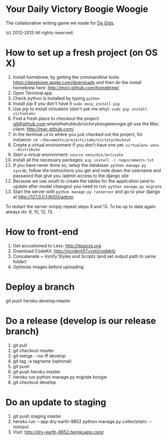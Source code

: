 # Your Daily Victory Boogie Woogie

The collaborative writing game we made for [De Gids](http://www.de-gids.nl/home).

(c) 2012-2013 All rights reserved.

# How to set up a fresh project (on OS X)

1. Install homebrew, by getting the commandline tools: https://developer.apple.com/downloads and then do the install homebrew here: http://mxcl.github.com/homebrew/
2. Open Terminal.app
3. Check python is installed by typing `python`
4. Install pip if you don't have it `sudo easy_install pip`
5. Use pip to install virtualenv (don't ask me why): `sudo pip install virtualenv`
6. Find a fresh place to checkout the project: git@github.com:whatsthehubbub/victoryboogiewoogie.git use the Mac client: http://mac.github.com/
7. In the terminal `cd` to where you just checked out the project, for instance: `cd ~/Documents/projects/sake/victorycheckout`
8. Create a virtual environment if you don't have one yet: `virtualenv venv --distribute`
9. Start a virtual environment: `source venv/bin/activate`
10. Install all the necessary packages: `pip install -r requirements.txt`
11. If you have never done so, setup the database: `python manage.py syncdb`, follow the instructions you get and note down the username and password that give you /admin access to the django site
12. Because we use *south* to create the tables for the application (and to update after model changes) you need to run: `python manage.py migrate`
13. Start the server with `python manage.py runserver` and go to your django at http://127.0.0.1:8000/admin

To restart the server simply repeat steps 9 and 13.
To be up to date again always do: 9, 10, 12, 13.


# How to front-end
1. Get accustomed to Less: http://lesscss.org
2. Download CodeKit: http://incident57.com/codekit/
3. Concatenate + minify  Styles and Scripts (and set output path to same folder)
4. Optimise images before uploading



# Deploy a branch

git push heroku develop:master


# Do a release (develop is our release branch)

1. git pull
1. git checkout master
2. git merge --no-ff develop
3. git tag -a tagname (optional)
4. git push
5. git push heroku master
6. heroku run python manage.py migrate boogie
5. git checkout develop

# Do an update to staging

1. git push staging master
2. heroku run --app dry-earth-9852 python manage.py collectstatic --noinput
2. Visit: http://dry-earth-9852.herokuapp.com/
